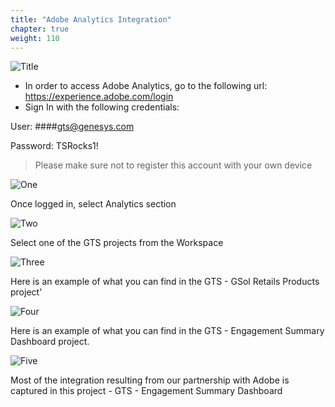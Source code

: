 ```yaml
---
title: "Adobe Analytics Integration"
chapter: true
weight: 110
---
```


![Title](/images/Login.PNG)

- In order to access Adobe Analytics, go to the following url: https://experience.adobe.com/login
- Sign In with the following credentials:



User: ####gts@genesys.com

Password: TSRocks1!

> Please make sure not to register this account with your own device

![One](/images/Login.PNG)

Once logged in, select Analytics section

![Two](/images/Login.PNG)

Select one of the GTS projects from the Workspace

![Three](/images/Login.PNG)

Here is an example of what you can find in the GTS - GSol Retails Products project'

![Four](/images/Login.PNG)

Here is an example of what you can find in the GTS - Engagement Summary Dashboard project. 

![Five](/images/Login.PNG)

Most of the integration resulting from our partnership with Adobe is captured in this project - GTS - Engagement Summary Dashboard
